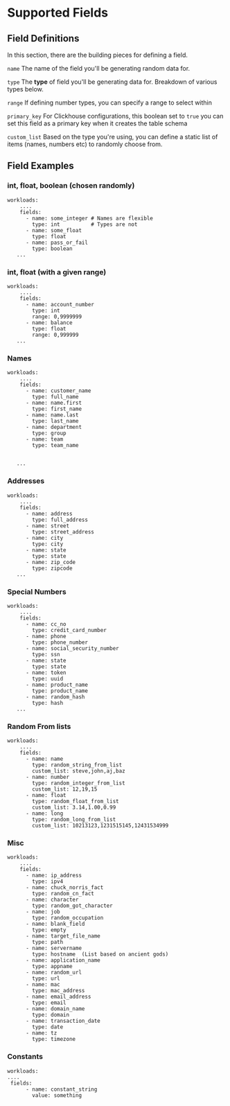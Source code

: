 # Supported Fields

## Field Definitions
In this section, there are the building pieces for defining a field. <p>
```name``` The name of the field you'll be generating random data for.<P>
```type``` The <b>type</b> of field you'll be generating data for. Breakdown of various types below. <P> 
```range``` If defining number types, you can specify a range to select within <P>
```primary_key``` For Clickhouse configurations, this boolean set to ```true``` you can set this field as a primary key when it creates the table schema<P>
```custom_list``` Based on the type you're using, you can define a static list of items (names, numbers etc) to randomly choose from.<P>

## Field Examples

### int, float, boolean (chosen randomly)
```
workloads:
    ....
    fields:
      - name: some_integer # Names are flexible 
        type: int          # Types are not
      - name: some_float
        type: float
      - name: pass_or_fail
        type: boolean
   ...
```
### int, float (with a given range)
```
workloads:
    ....
    fields:
      - name: account_number
        type: int
        range: 0,9999999
      - name: balance
        type: float
        range: 0,999999
   ...
```
### Names
```
workloads:
    ....
    fields:
      - name: customer_name
        type: full_name
      - name: name.first 
        type: first_name
      - name: name.last
        type: last_name
      - name: department
        type: group
      - name: team
        type: team_name
        
        
   ...
```
### Addresses
```
workloads:
    ....
    fields:
      - name: address
        type: full_address
      - name: street
        type: street_address
      - name: city
        type: city
      - name: state
        type: state
      - name: zip_code
        type: zipcode
   ...
```
### Special Numbers
```
workloads:
    ....
    fields:
      - name: cc_no
        type: credit_card_number
      - name: phone
        type: phone_number
      - name: social_security_number
        type: ssn
      - name: state
        type: state
      - name: token
        type: uuid
      - name: product_name
        type: product_name
      - name: random_hash
        type: hash
   ...
```
### Random From lists
```
workloads:
    ....
    fields:
      - name: name
        type: random_string_from_list
        custom_list: steve,john,aj,baz
      - name: number
        type: random_integer_from_list
        custom_list: 12,19,15
      - name: float
        type: random_float_from_list
        custom_list: 3.14,1.00,0.99
      - name: long
        type: random_long_from_list
        custom_list: 10213123,1231515145,12431534999
```
### Misc
```
workloads:
    ....
    fields:
      - name: ip_address
        type: ipv4
      - name: chuck_norris_fact
        type: random_cn_fact
      - name: character
        type: random_got_character  
      - name: job
        type: random_occupation
      - name: blank_field
        type: empty  
      - name: target_file_name
        type: path
      - name: servername
        type: hostname  (List based on ancient gods)
      - name: application_name
        type: appname
      - name: random_url
        type: url
      - name: mac
        type: mac_address
      - name: email_address
        type: email
      - name: domain_name
        type: domain
      - name: transaction_date
        type: date
      - name: tz
        type: timezone
```
### Constants
```
workloads:
....
 fields:
      - name: constant_string
        value: something
```
